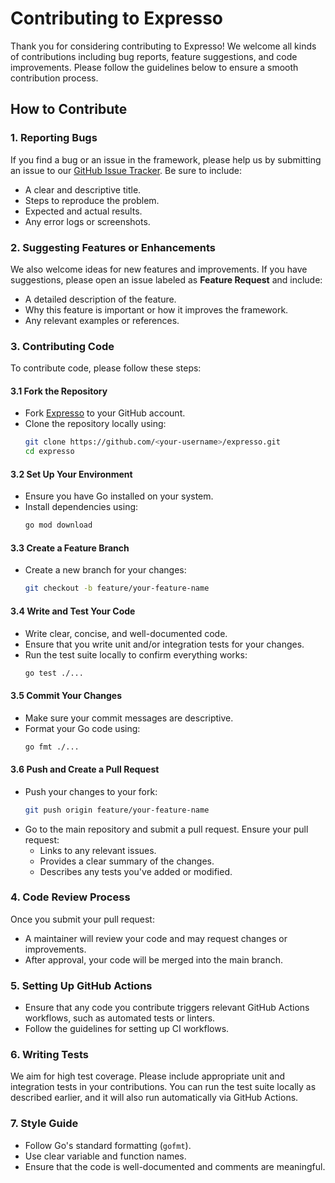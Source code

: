 # Contributing to Expresso

Thank you for considering contributing to Expresso! We welcome all kinds of contributions including bug reports, feature suggestions, and code improvements. Please follow the guidelines below to ensure a smooth contribution process.

## How to Contribute

### 1. Reporting Bugs
If you find a bug or an issue in the framework, please help us by submitting an issue to our [GitHub Issue Tracker](https://github.com/Pr47h4m/expresso/issues). Be sure to include:
- A clear and descriptive title.
- Steps to reproduce the problem.
- Expected and actual results.
- Any error logs or screenshots.

### 2. Suggesting Features or Enhancements
We also welcome ideas for new features and improvements. If you have suggestions, please open an issue labeled as **Feature Request** and include:
- A detailed description of the feature.
- Why this feature is important or how it improves the framework.
- Any relevant examples or references.

### 3. Contributing Code
To contribute code, please follow these steps:

#### 3.1 Fork the Repository
- Fork [Expresso](https://github.com/Pr47h4m/expresso) to your GitHub account.
- Clone the repository locally using:
  ```bash
  git clone https://github.com/<your-username>/expresso.git
  cd expresso
  ```

#### 3.2 Set Up Your Environment
- Ensure you have Go installed on your system.
- Install dependencies using:
  ```bash
  go mod download
  ```

#### 3.3 Create a Feature Branch
- Create a new branch for your changes:
  ```bash
  git checkout -b feature/your-feature-name
  ```

#### 3.4 Write and Test Your Code
- Write clear, concise, and well-documented code.
- Ensure that you write unit and/or integration tests for your changes.
- Run the test suite locally to confirm everything works:
  ```bash
  go test ./...
  ```

#### 3.5 Commit Your Changes
- Make sure your commit messages are descriptive.
- Format your Go code using:
  ```bash
  go fmt ./...
  ```

#### 3.6 Push and Create a Pull Request
- Push your changes to your fork:
  ```bash
  git push origin feature/your-feature-name
  ```
- Go to the main repository and submit a pull request. Ensure your pull request:
  - Links to any relevant issues.
  - Provides a clear summary of the changes.
  - Describes any tests you've added or modified.

### 4. Code Review Process
Once you submit your pull request:
- A maintainer will review your code and may request changes or improvements.
- After approval, your code will be merged into the main branch.

### 5. Setting Up GitHub Actions
- Ensure that any code you contribute triggers relevant GitHub Actions workflows, such as automated tests or linters.
- Follow the guidelines for setting up CI workflows.

### 6. Writing Tests
We aim for high test coverage. Please include appropriate unit and integration tests in your contributions. You can run the test suite locally as described earlier, and it will also run automatically via GitHub Actions.

### 7. Style Guide
- Follow Go's standard formatting (`gofmt`).
- Use clear variable and function names.
- Ensure that the code is well-documented and comments are meaningful.
